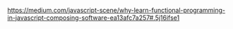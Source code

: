 https://medium.com/javascript-scene/why-learn-functional-programming-in-javascript-composing-software-ea13afc7a257#.5j16ifse1
